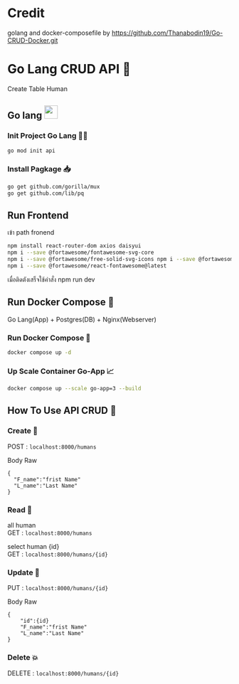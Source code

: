 # Credit
golang and docker-composefile by https://github.com/Thanabodin19/Go-CRUD-Docker.git

# Go Lang CRUD API 🚀
Create Table Human

## Go lang <img src="./img/golang.png" width=30 height=30>
### Init Project Go Lang 🧑‍💻
```bash
go mod init api
```
### Install Pagkage 📥
```bash
go get github.com/gorilla/mux
go get github.com/lib/pq
```
## Run Frontend

เข้า path fronend
```bash
npm install react-router-dom axios daisyui
npm i --save @fortawesome/fontawesome-svg-core
npm i --save @fortawesome/free-solid-svg-icons npm i --save @fortawesome/free-regular-svg-icons npm i --save @fortawesome/free-brands-svg-icons
npm i --save @fortawesome/react-fontawesome@latest
```
เมื่อติดตังเสร็จใช้คำสั่ง npm run dev

## Run Docker Compose 🐳 
Go Lang(App) + Postgres(DB) + Nginx(Webserver)

### Run Docker Compose 💨
```bash
docker compose up -d 
```
### Up Scale Container Go-App 📈
```bash
docker compose up --scale go-app=3 --build
```

## How To Use API CRUD 📃

### Create 🔨
POST : ```localhost:8000/humans```

Body Raw
```
{
  "F_name":"frist Name"  
  "L_name":"Last Name"  
}
```
### Read 📖
all human\
GET : ```localhost:8000/humans```

select human {id}\
GET : ```localhost:8000/humans/{id}```

### Update 📝
PUT : ```localhost:8000/humans/{id}```

Body Raw
```
{
    "id":{id}
    "F_name":"frist Name"  
    "L_name":"Last Name"  
}
```

### Delete 💥
DELETE : ```localhost:8000/humans/{id}```

